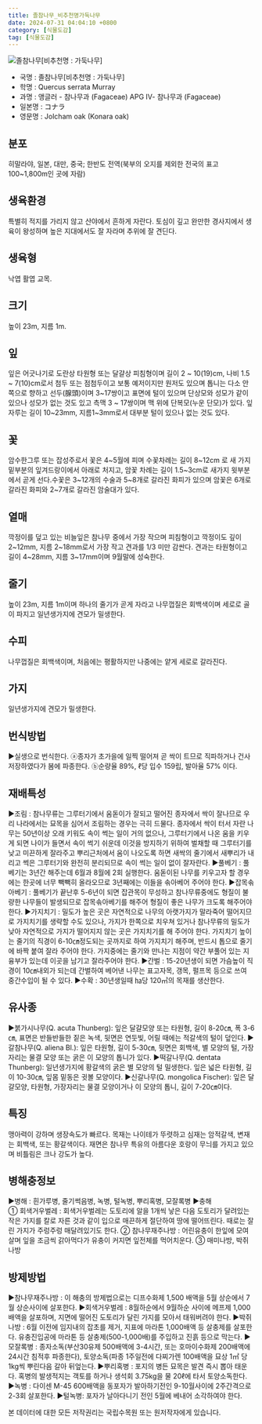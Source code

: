 ```yaml
---
title: 졸참나무_비추천명가둑나무
date: 2024-07-31 04:04:10 +0800
category: [식물도감]
tag: [식물도감]
---
```




![졸참나무[비추천명 : 가둑나무]](/fileUpload/plants/basic/Fagaceae/Quercus/6591/1_th2.JPG)
- 국명 : 졸참나무[비추천명 : 가둑나무]
- 학명 : Quercus serrata Murray
- 과명 : 앵글러 - 참나무과 (Fagaceae) APG Ⅳ- 참나무과 (Fagaceae)
- 일본명 : コナラ
- 영문명 : Jolcham oak (Konara oak)


## 분포
히말라야, 일본, 대만, 중국; 한반도 전역(북부의 오지를 제외한 전국의 표고 100~1,800m인 곳에 자람) 
## 생육환경
특별히 적지를 가리지 않고 산야에서 흔하게 자란다. 토심이 깊고 완만한 경사지에서 생육이 왕성하며 높은 지대에서도 잘 자라며 추위에 잘 견딘다.
## 생육형
낙엽 활엽 교목.
## 크기
높이 23m, 지름 1m.
## 잎
잎은 어긋나기로 도란상 타원형 또는 달걀상 피침형이며 길이  2 ~ 10(19)cm, 나비 1.5 ~ 7(10)cm로서 첨두 또는 점첨두이고 보통 예저이지만 원저도 있으며 톱니는 다소 안쪽으로 향하고 선두(腺頭)이며 3~17쌍이고 표면에 털이 있으며 단상모와 성모가 같이 있으나 성모가 없는 것도 있고 측맥 3 ~ 17쌍이며 맥 위에 단복모(누운 단모)가 있다. 잎자루는 길이 10~23mm, 지름1~3mm로서 대부분 털이 있으나 없는 것도 있다.
## 꽃
암수한그루 또는 잡성주로서 꽃은 4~5월에 피며 수꽃차례는 길이 8~12cm 로 새 가지 밑부분의 잎겨드랑이에서 아래로 처지고, 암꽃 차례는 길이 1.5~3cm로 새가지 윗부분에서 곧게 선다.수꽃은 3~12개의 수술과 5~8개로 갈라진 화피가 있으며 암꽃은 6개로 갈라진 화피와 2~7개로 갈라진 암술대가 있다.
## 열매
깍정이를 덮고 있는 비늘잎은 참나무 중에서 가장 작으며 피침형이고 깍정이도 깊이 2~12mm, 지름 2~18mm로서 가장 작고 견과를 1/3 미만 감싼다. 견과는 타원형이고 길이 4~28mm, 지름 3~17mm이며 9월말에 성숙한다.
## 줄기
높이 23m, 지름 1m이며 하나의 줄기가 곧게 자라고 나무껍질은 회백색이며 세로로 골이 파지고 일년생가지에 견모가 밀생한다.
## 수피
나무껍질은 회백색이며, 처음에는 평활하지만 나중에는 얕게 세로로 갈라진다.
## 가지
일년생가지에 견모가 밀생한다.
## 번식방법
▶실생으로 번식한다. ⓐ종자가 초가을에 일찍 떨어져 곧 싹이 트므로 직파하거나 건사저장하였다가 봄에 파종한다. ⓑ순량율 89%, ℓ당 입수 159립, 발아율 57% 이다.
## 재배특성
▶조림 : 참나무류는 그루터기에서 움돋이가 잘되고 떨어진 종자에서 싹이 잘나므로 우리 나라에서는 묘목을 심어서 조림하는 경우는 극히 드물다. 종자에서 싹이 터서 자란 나무는 50년이상 오래 키워도 속이 썩는 일이 거의 없으나, 그루터기에서 나온 움을 키우게 되면 나이가 들면서 속이 썩기 쉬운데 이것을 방지하기 위하여 벌채할 때 그루터기를 낮고 미끈하게 잘라주고 뿌리근처에서 움이 나오도록 하면 새싹의 줄기에서 새뿌리가 내리고 썩은 그루터기와 완전히 분리되므로 속이 썩는 일이 없이 잘자란다. ▶풀베기 : 풀베기는 3년간 해주는데 6월과 8월에 2회 실행한다. 움돋이된 나무를 키우고자 할 경우에는 한곳에 너무 빽빽히 올라오므로 3년째에는 이들을 솎아베어 주어야 한다.▶잡목솎아베기 : 풀베기가 끝난후 5-6년이 되면 잡관목이 무성하고 참나무류중에도 형질이 불량한 나무들이 발생되므로 잡목솎아베기를 해주어 형질이 좋은 나무가 크도록 해주어야 한다. ▶가지치기 : 밀도가 높은 곳은 자연적으로 나무의 아랫가지가 말라죽어 떨어지므로 가지치기를 생략할 수도 있으나, 가지가 한쪽으로 치우쳐 있거나 참나무류의 밀도가 낮아 자연적으로 가지가 떨어지지 않는 곳은 가지치기를 해 주어야 한다. 가지치기 높이는 줄기의 직경이 6-10㎝정도되는 곳까지로 하여 가지치기 해주며, 반드시 톱으로 줄기에 바짝 붙여 잘라 주어야 한다. 가지중에는 줄기와 만나는 지점이 약간 부풀어 있는 지융부가 있는데 이곳을 남기고 잘라주어야 한다. ▶간벌 : 15-20년생이 되면 가슴높이 직경이 10㎝내외가 되는데 간벌하여 베어낸 나무는 표고자목, 갱목, 펄프목 등으로 쓰여 중간수입이 될 수 있다. ▶수확 : 30년생일때 ㏊당 120㎥의 목재를 생산한다.
## 유사종
▶붉가시나무(Q. acuta Thunberg): 잎은 달걀모양 또는 타원형, 길이 8-20㎝, 폭 3-6㎝, 표면은 반들반들한 짙은 녹색, 뒷면은 연둣빛, 어릴 때에는 적갈색의 털이 덮인다.▶갈참나무(Q. aliena Bl.): 잎은 타원형, 길이 5-30㎝, 뒷면은 회백색, 별 모양의 털, 가장자리는 물결 모양 또는 굵은 이 모양의 톱니가 있다. ▶떡갈나무(Q. dentata Thunberg): 일년생가지에 황갈색의 굵은 별 모양의 털 밀생한다. 잎은 넓은 타원형, 길이 10-30㎝, 잎몸 밑동은 귓볼 모양이다.▶신갈나무(Q. mongolica Fischer): 잎은 달걀모양, 타원형, 가장자리는 물결 모양이거나 이 모양의 톱니, 길이 7-20㎝이다. 
## 특징
맹아력이 강하며 생장속도가 빠르다.목재는 나이테가 뚜렷하고 심재는 암적갈색, 변재는 회백색, 또는 황갈색이다.재면은 참나무 특유의 아름다운 호랑이 무늬를 가지고 있으며 비틀림은 크나 강도가 높다.
## 병해충정보
▶병해 : 흰가루병, 줄기썩음병, 녹병, 털녹병, 뿌리혹병, 모잘록병▶충해  ① 회색거우벌레 : 회색거우벌레는 도토리에 알을 1개씩 낳은 다음 도토리가 달려있는 작은 가지를 칼로 자른 것과 같이 입으로 매끈하게 절단하여 땅에 떨어뜨린다. 때로는 잘린 가지가 주렁주렁 매달려있기도 한다. ② 참나무재주나방 : 어린유충이 한잎에 모여살며 잎을 조금씩 갉아먹다가 유충이 커지면 잎전체를 먹어치운다. ③ 매미나방, 박쥐나방
## 방제방법
▶참나무재주나방 : 이 해충의 방제법으로는 디프수화제 1,500 배액을 5월 상순에서 7월 상순사이에 살포한다. ▶회색거우벌레 : 8월하순에서 9월하순 사이에 메프제 1,000 배액을 살포하며, 지면에 떨어진 도토리가 달린 가지를 모아서 태워버려야 한다.▶박쥐나방 : 6월 이전에 임지내의 잡초를 제거, 지표에 마라톤 1,000배액 등 살충제를 살포한다. 유충진입공에 마라톤 등 살충제(500-1,000배)를 주입하고 진흙 등으로 막는다.▶ 모잘록병 : 종자소독(부산30유제 500배액에 3-4시간, 또는 호마이수화제 200배액에 24시간 침적후 파종한다), 토양소독(파종 1주일전에 다찌가렌 100배액을 묘상 1㎡ 당 1kg씩 뿌린다음 갈아 뒤엎는다.▶뿌리혹병 : 포지의 병든 묘목은 발견 즉시 뽑아 태운다. 혹병의 발생적지는 객토를 하거나 생석회 3.75kg을 물 20ℓ에 타서 토양소독한다.▶녹병 : 다이센 M-45 600배액을 동포자가 발아하기전인 9-10월사이에 2주간격으로 2-3회 살포한다.▶털녹병: 포자가 날아다니기 전인 5월에 베내어 소각하여야 한다.






본 데이터에 대한 모든 저작권리는 국립수목원 또는 원저작자에게 있습니다.
